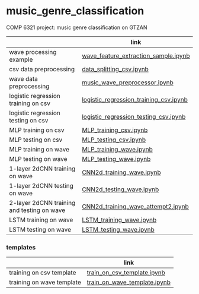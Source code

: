 # music_genre_classification
COMP 6321 project: music genre classification on GTZAN



|                                            | link                                                         |
| ------------------------------------------ | ------------------------------------------------------------ |
| wave processing example                    | [wave_feature_extraction_sample.ipynb](jupyter/wave_feature_extraction_sample.ipynb) |
| csv data preprocessing                     | [data_splitting_csv.ipynb](jupyter/data_splitting_csv.ipynb) |
| wave data preprocessing                    | [music_wave_preprocessor.ipynb](jupyter/music_wave_preprocessor.ipynb) |
| logistic regression training on csv        | [logistic_regression_training_csv.ipynb](jupyter/logistic_regression_training_csv.ipynb) |
| logistic regression testing on csv         | [logistic_regression_testing_csv.ipynb](jupyter/logistic_regression_testing_csv.ipynb) |
| MLP training on csv                        | [MLP_training_csv.ipynb](jupyter/MLP_training_csv.ipynb)     |
| MLP testing on csv                         | [MLP_testing_csv.ipynb](jupyter/MLP_testing_csv.ipynb)       |
| MLP training on wave                       | [MLP_training_wave.ipynb](jupyter/MLP_training_wave.ipynb)   |
| MLP testing on wave                        | [MLP_testing_wave.ipynb](jupyter/MLP_testing_wave.ipynb)     |
| 1-layer 2dCNN training on wave             | [CNN2d_training_wave.ipynb](jupyter/CNN2d_training_wave.ipynb) |
| 1-layer 2dCNN testing on wave              | [CNN2d_testing_wave.ipynb](jupyter/CNN2d_testing_wave.ipynb) |
| 2-layer 2dCNN training and testing on wave | [CNN2d_training_wave_attempt2.ipynb](jupyter/CNN2d_training_wave_attempt2.ipynb) |
| LSTM training on wave                      | [LSTM_training_wave.ipynb](jupyter/LSTM_training_wave.ipynb) |
| LSTM testing on wave                       | [LSTM_testing_wave.ipynb](jupyter/LSTM_testing_wave.ipynb)   |





### templates

|                           | link                                                         |
| ------------------------- | ------------------------------------------------------------ |
| training on csv template  | [train_on_csv_template.ipynb](jupyter/train_on_csv_template.ipynb) |
| training on wave template | [train_on_wave_template.ipynb](jupyter/train_on_wave_template.ipynb) |

